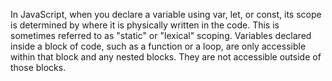 In JavaScript, when you declare a variable using var, let, or const, its scope is determined by where it is physically written in the code. This is sometimes referred to as "static" or "lexical" scoping. Variables declared inside a block of code, such as a function or a loop, are only accessible within that block and any nested blocks. They are not accessible outside of those blocks.